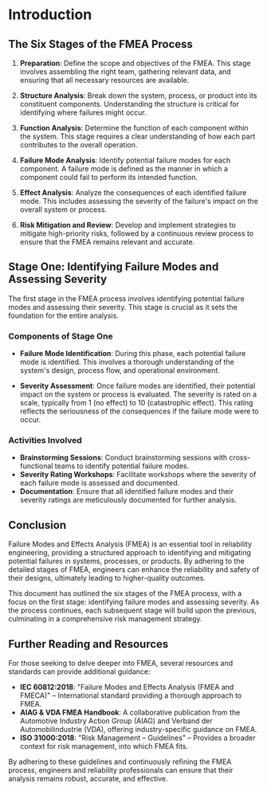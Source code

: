 # Introduction

## The Six Stages of the FMEA Process

1. **Preparation**: Define the scope and objectives of the FMEA. This stage involves assembling the right team, gathering relevant data, and ensuring that all necessary resources are available.

2. **Structure Analysis**: Break down the system, process, or product into its constituent components. Understanding the structure is critical for identifying where failures might occur.

3. **Function Analysis**: Determine the function of each component within the system. This stage requires a clear understanding of how each part contributes to the overall operation.

4. **Failure Mode Analysis**: Identify potential failure modes for each component. A failure mode is defined as the manner in which a component could fail to perform its intended function.

5. **Effect Analysis**: Analyze the consequences of each identified failure mode. This includes assessing the severity of the failure's impact on the overall system or process.

6. **Risk Mitigation and Review**: Develop and implement strategies to mitigate high-priority risks, followed by a continuous review process to ensure that the FMEA remains relevant and accurate.

## Stage One: Identifying Failure Modes and Assessing Severity

The first stage in the FMEA process involves identifying potential failure modes and assessing their severity. This stage is crucial as it sets the foundation for the entire analysis.

### Components of Stage One

- **Failure Mode Identification**: During this phase, each potential failure mode is identified. This involves a thorough understanding of the system's design, process flow, and operational environment.

- **Severity Assessment**: Once failure modes are identified, their potential impact on the system or process is evaluated. The severity is rated on a scale, typically from 1 (no effect) to 10 (catastrophic effect). This rating reflects the seriousness of the consequences if the failure mode were to occur.

### Activities Involved

- **Brainstorming Sessions**: Conduct brainstorming sessions with cross-functional teams to identify potential failure modes.
- **Severity Rating Workshops**: Facilitate workshops where the severity of each failure mode is assessed and documented.
- **Documentation**: Ensure that all identified failure modes and their severity ratings are meticulously documented for further analysis.

## Conclusion

Failure Modes and Effects Analysis (FMEA) is an essential tool in reliability engineering, providing a structured approach to identifying and mitigating potential failures in systems, processes, or products. By adhering to the detailed stages of FMEA, engineers can enhance the reliability and safety of their designs, ultimately leading to higher-quality outcomes.

This document has outlined the six stages of the FMEA process, with a focus on the first stage: identifying failure modes and assessing severity. As the process continues, each subsequent stage will build upon the previous, culminating in a comprehensive risk management strategy.

## Further Reading and Resources

For those seeking to delve deeper into FMEA, several resources and standards can provide additional guidance:

- **IEC 60812:2018**: "Failure Modes and Effects Analysis (FMEA and FMECA)" – International standard providing a thorough approach to FMEA.
- **AIAG & VDA FMEA Handbook**: A collaborative publication from the Automotive Industry Action Group (AIAG) and Verband der Automobilindustrie (VDA), offering industry-specific guidance on FMEA.
- **ISO 31000:2018**: "Risk Management – Guidelines" – Provides a broader context for risk management, into which FMEA fits.

By adhering to these guidelines and continuously refining the FMEA process, engineers and reliability professionals can ensure that their analysis remains robust, accurate, and effective.